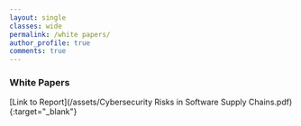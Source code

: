 ```yaml
---
layout: single
classes: wide
permalink: /white papers/
author_profile: true
comments: true
---
```


<h3 class="archive__subtitle">White Papers</h3>
[Link to Report](/assets/Cybersecurity Risks in Software Supply Chains.pdf){:target="_blank"}

<object data="../assets/Cybersecurity Risks in Software Supply Chains.pdf" width="1000" height="1000" type='application/pdf'></object>
